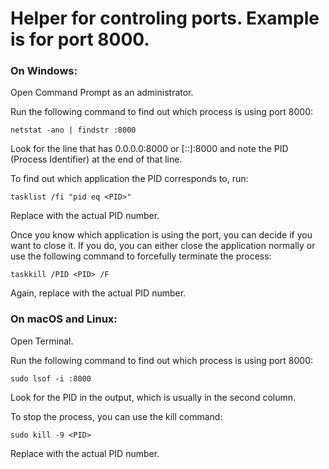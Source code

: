 # Helper for controling ports. Example is for port 8000.

### On Windows:

Open Command Prompt as an administrator.

Run the following command to find out which process is using port 8000:
```
netstat -ano | findstr :8000
```

Look for the line that has 0.0.0.0:8000 or [::]:8000 and note the PID (Process Identifier) at the end of that line.

To find out which application the PID corresponds to, run:
```
tasklist /fi "pid eq <PID>"
```
Replace <PID> with the actual PID number.

Once you know which application is using the port, you can decide if you want to close it. If you do, you can either close the application normally or use the following command to forcefully terminate the process:
```
taskkill /PID <PID> /F
```
Again, replace <PID> with the actual PID number.


### On macOS and Linux:


Open Terminal.

Run the following command to find out which process is using port 8000:
```
sudo lsof -i :8000
```

Look for the PID in the output, which is usually in the second column.

To stop the process, you can use the kill command:
```
sudo kill -9 <PID>
```
Replace <PID> with the actual PID number.